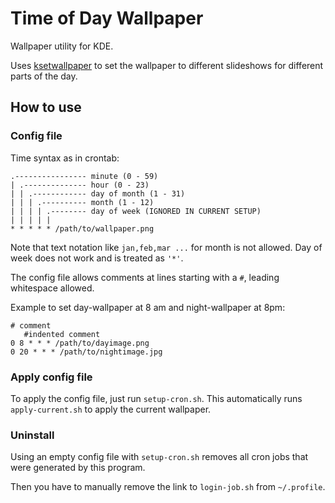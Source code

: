 # Time of Day Wallpaper

Wallpaper utility for KDE.

Uses [ksetwallpaper](https://github.com/pashazz/ksetwallpaper) to set the wallpaper to different slideshows for different parts of the day.

## How to use

### Config file

Time syntax as in crontab:

```plain
.---------------- minute (0 - 59)
| .-------------- hour (0 - 23)
| | .------------ day of month (1 - 31)
| | | .---------- month (1 - 12)
| | | | .-------- day of week (IGNORED IN CURRENT SETUP)
| | | | |
* * * * * /path/to/wallpaper.png
```

Note that text notation like `jan,feb,mar ...` for month is not allowed. Day of week does not work and is treated as `'*'`.

The config file allows comments at lines starting with a `#`, leading whitespace allowed.

Example to set day-wallpaper at 8 am and night-wallpaper at 8pm:

```plain
# comment
   #indented comment
0 8 * * * /path/to/dayimage.png
0 20 * * * /path/to/nightimage.jpg
```

### Apply config file

To apply the config file, just run `setup-cron.sh`. This automatically runs `apply-current.sh` to apply the current wallpaper.

### Uninstall

Using an empty config file with `setup-cron.sh` removes all cron jobs that were generated by this program.

Then you have to manually remove the link to `login-job.sh` from `~/.profile`.
